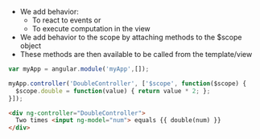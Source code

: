 * We add behavior:
  - To react to events or 
  - To execute computation in the view
* We add behavior to the scope by attaching methods to the $scope object
* These methods are then available to be called from the template/view

```js
var myApp = angular.module('myApp',[]);

myApp.controller('DoubleController', ['$scope', function($scope) {
  $scope.double = function(value) { return value * 2; };
}]);
```

```html
<div ng-controller="DoubleController">
  Two times <input ng-model="num"> equals {{ double(num) }}
</div>
```
